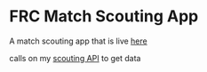 # FRC Match Scouting App

A match scouting app that is live [here](https://frc-match-scouting.firebaseapp.com)

calls on my [scouting API](https://github.com/khari05/FRC-Match-Scouting-API) to get data
